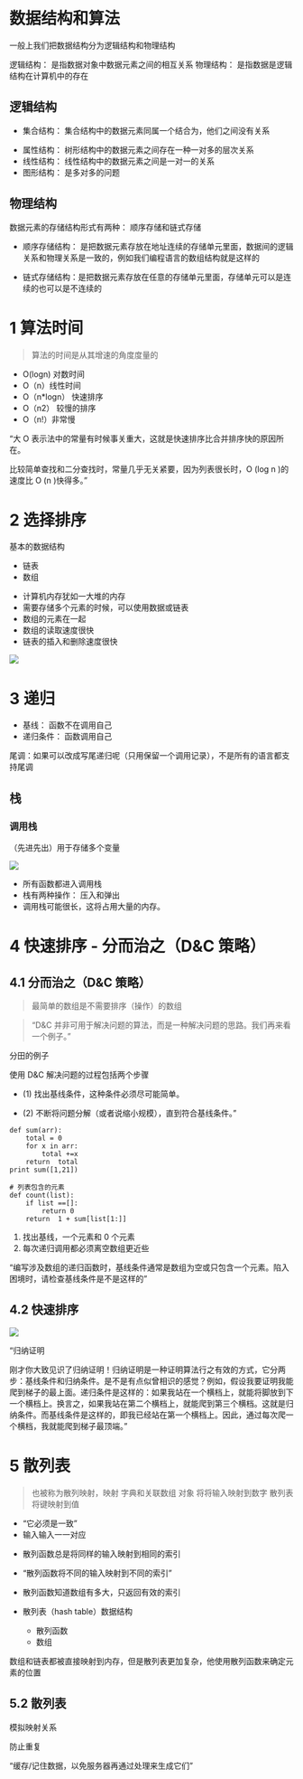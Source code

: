 # 数据结构和算法

一般上我们把数据结构分为逻辑结构和物理结构

逻辑结构： 是指数据对象中数据元素之间的相互关系
物理结构： 是指数据是逻辑结构在计算机中的存在

## 逻辑结构

-   集合结构： 集合结构中的数据元素同属一个结合为，他们之间没有关系

*   属性结构： 树形结构中的数据元素之间存在一种一对多的层次关系
*   线性结构： 线性结构中的数据元素之间是一对一的关系
*   图形结构： 是多对多的问题

## 物理结构

数据元素的存储结构形式有两种： 顺序存储和链式存储

-   顺序存储结构：
    是把数据元素存放在地址连续的存储单元里面，数据间的逻辑关系和物理关系是一致的，例如我们编程语言的数组结构就是这样的

*   链式存储结构：是把数据元素存放在任意的存储单元里面，存储单元可以是连续的也可以是不连续的

# 1 算法时间

> 算法的时间是从其增速的角度度量的

-   O(logn) 对数时间
-   O（n）线性时间
-   O（n\*logn） 快速排序
-   O（n2） 较慢的排序
-   O（n!）非常慢

“大 O 表示法中的常量有时候事关重大，这就是快速排序比合并排序快的原因所在。

比较简单查找和二分查找时，常量几乎无关紧要，因为列表很长时，O (log n )的速度比 O (n )快得多。”

# 2 选择排序

基本的数据结构

-   链表
-   数组

*   计算机内存犹如一大堆的内存
*   需要存储多个元素的时候，可以使用数据或链表
*   数组的元素在一起
*   数组的读取速度很快
*   链表的插入和删除速度很快

![](../../img/WX20181223-172303@2x.png)

# 3 递归

-   基线： 函数不在调用自己
-   递归条件： 函数调用自己

尾调：如果可以改成写尾递归呢（只用保留一个调用记录），不是所有的语言都支持尾调

## 栈

### 调用栈

（先进先出）用于存储多个变量

![](../../img/QQ20181228-211306@2x.png)

-   所有函数都进入调用栈
-   栈有两种操作： 压入和弹出
-   调用栈可能很长，这将占用大量的内存。

# 4 快速排序 - 分而治之（D&C 策略）

## 4.1 分而治之（D&C 策略）

> 最简单的数组是不需要排序（操作）的数组

> “D&C 并非可用于解决问题的算法，而是一种解决问题的思路。我们再来看一个例子。”

分田的例子

使用 D&C 解决问题的过程包括两个步骤

-   (1) 找出基线条件，这种条件必须尽可能简单。

-   (2) 不断将问题分解（或者说缩小规模），直到符合基线条件。”

```
def sum(arr):
    total = 0
    for x in arr:
        total +=x
    return  total
print sum([1,21])
```

```
# 列表包含的元素
def count(list):
    if list ==[]:
        return 0
    return  1 + sum[list[1:]]
```

1. 找出基线，一个元素和 0 个元素
2. 每次递归调用都必须离空数组更近些

“编写涉及数组的递归函数时，基线条件通常是数组为空或只包含一个元素。陷入困境时，请检查基线条件是不是这样的”

## 4.2 快速排序

![](../../img/WX20190110-164807@2x.png)

“归纳证明

刚才你大致见识了归纳证明！归纳证明是一种证明算法行之有效的方式，它分两步：基线条件和归纳条件。是不是有点似曾相识的感觉？例如，假设我要证明我能爬到梯子的最上面。递归条件是这样的：如果我站在一个横档上，就能将脚放到下一个横档上。换言之，如果我站在第二个横档上，就能爬到第三个横档。这就是归纳条件。而基线条件是这样的，即我已经站在第一个横档上。因此，通过每次爬一个横档，我就能爬到梯子最顶端。”

# 5 散列表

> 也被称为散列映射，映射 字典和关联数组 对象
> 将将输入映射到数字
> 散列表将键映射到值

-   “它必须是一致”
-   输入输入一一对应

*   散列函数总是将同样的输入映射到相同的索引
*   “散列函数将不同的输入映射到不同的索引”
*   散列函数知道数组有多大，只返回有效的索引

*   散列表（hash table）数据结构
    -   散列函数
    -   数组

数组和链表都被直接映射到内存，但是散列表更加复杂，他使用散列函数来确定元素的位置

## 5.2 散列表

模拟映射关系

防止重复

“缓存/记住数据，以免服务器再通过处理来生成它们”

